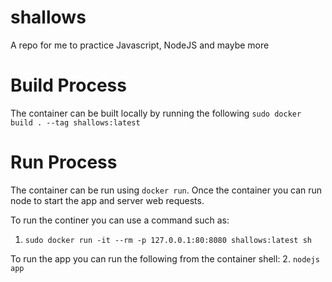 # shallows
A repo for me to practice Javascript, NodeJS and maybe more



# Build Process
The container can be built locally by running the following
```sudo docker build . --tag shallows:latest```

# Run Process
The container can be run using ```docker run```. Once the container you can 
run node to start the app and server web requests.

To run the continer you can use a command such as:
1.  ```sudo docker run -it --rm -p 127.0.0.1:80:8080 shallows:latest sh```

To run the app you can run the following from the container shell:
2. ```nodejs app```


